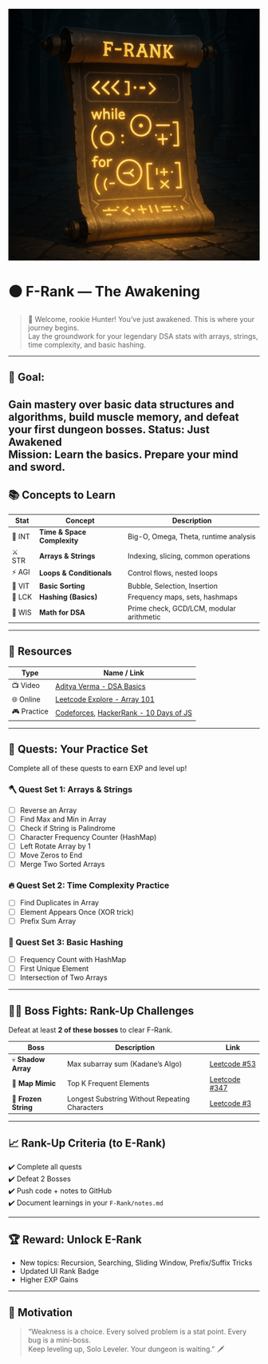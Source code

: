 ![F-Rank](../assets/rank-ups/f-rank.png)

# 🟤 F-Rank — The Awakening

> 🧙 Welcome, rookie Hunter! You’ve just awakened. This is where your journey begins.  
> Lay the groundwork for your legendary DSA stats with arrays, strings, time complexity, and basic hashing.

---
## 🎯 Goal:  
Gain mastery over basic data structures and algorithms, build muscle memory, and defeat your first dungeon bosses.
**Status:** Just Awakened  
**Mission:** Learn the basics. Prepare your mind and sword.
---

## 📚 Concepts to Learn

| Stat | Concept                  | Description |
|------|--------------------------|-------------|
| 🧠 INT | **Time & Space Complexity** | Big-O, Omega, Theta, runtime analysis |
| ⚔️ STR | **Arrays & Strings**        | Indexing, slicing, common operations |
| ⚡ AGI | **Loops & Conditionals**    | Control flows, nested loops |
| 🧱 VIT | **Basic Sorting**           | Bubble, Selection, Insertion |
| 🔑 LCK | **Hashing (Basics)**        | Frequency maps, sets, hashmaps |
| 📒 WIS | **Math for DSA**            | Prime check, GCD/LCM, modular arithmetic |

---

## 📖 Resources

| Type       | Name / Link |
|------------|-------------|
| 📺 Video   | [Aditya Verma - DSA Basics](https://www.youtube.com/playlist?list=PL_z_8CaSLPWekqhdCPmFohncHwz8TY2Go) |
| 🌐 Online  | [Leetcode Explore - Array 101](https://leetcode.com/explore/learn/card/fun-with-arrays/) |
| 🎮 Practice | [Codeforces](https://codeforces.com/), [HackerRank - 10 Days of JS](https://www.hackerrank.com/domains/tutorials/10-days-of-javascript) |

---

## 🧩 Quests: Your Practice Set

Complete all of these quests to earn EXP and level up!

### 🪓 Quest Set 1: Arrays & Strings
- [ ] Reverse an Array  
- [ ] Find Max and Min in Array  
- [ ] Check if String is Palindrome  
- [ ] Character Frequency Counter (HashMap)  
- [ ] Left Rotate Array by 1  
- [ ] Move Zeros to End  
- [ ] Merge Two Sorted Arrays  

### 🔥 Quest Set 2: Time Complexity Practice
- [ ] Find Duplicates in Array  
- [ ] Element Appears Once (XOR trick)  
- [ ] Prefix Sum Array  

### 🧠 Quest Set 3: Basic Hashing
- [ ] Frequency Count with HashMap  
- [ ] First Unique Element  
- [ ] Intersection of Two Arrays  

---

## 🧙‍♂️ Boss Fights: Rank-Up Challenges

Defeat at least **2 of these bosses** to clear F-Rank.

| Boss | Description | Link |
|------|-------------|------|
| 💀 **Shadow Array** | Max subarray sum (Kadane’s Algo) | [Leetcode #53](https://leetcode.com/problems/maximum-subarray/) |
| 🧠 **Map Mimic** | Top K Frequent Elements | [Leetcode #347](https://leetcode.com/problems/top-k-frequent-elements/) |
| 🧊 **Frozen String** | Longest Substring Without Repeating Characters | [Leetcode #3](https://leetcode.com/problems/longest-substring-without-repeating-characters/) |

---

## 📈 Rank-Up Criteria (to E-Rank)

✔️ Complete all quests  
✔️ Defeat 2 Bosses  
✔️ Push code + notes to GitHub  
✔️ Document learnings in your `F-Rank/notes.md`

---

## 🏆 Reward: Unlock E-Rank

- New topics: Recursion, Searching, Sliding Window, Prefix/Suffix Tricks
- Updated UI Rank Badge
- Higher EXP Gains

---

## 💬 Motivation

> “Weakness is a choice. Every solved problem is a stat point. Every bug is a mini-boss.  
> Keep leveling up, Solo Leveler. Your dungeon is waiting.” 🗡️
